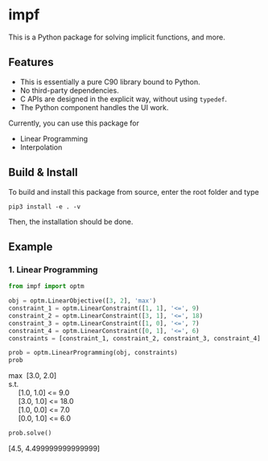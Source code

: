 # impf

This is a Python package for solving implicit functions, and more.



## Features

- This is essentially a pure C90 library bound to Python.
- No third-party dependencies.
- C APIs are designed in the explicit way, without using `typedef`.
- The Python component handles the UI work.

Currently, you can use this package for

- Linear Programming
- Interpolation



## Build & Install

To build and install this package from source, enter the root folder and type

```shell
pip3 install -e . -v
```

Then, the installation should be done.



## Example

### 1. Linear Programming

```python
from impf import optm

obj = optm.LinearObjective([3, 2], 'max')
constraint_1 = optm.LinearConstraint([1, 1], '<=', 9)
constraint_2 = optm.LinearConstraint([3, 1], '<=', 18)
constraint_3 = optm.LinearConstraint([1, 0], '<=', 7)
constraint_4 = optm.LinearConstraint([0, 1], '<=', 6)
constraints = [constraint_1, constraint_2, constraint_3, constraint_4]

prob = optm.LinearProgramming(obj, constraints)
prob
```

<div>  
max&nbsp;&nbsp;[3.0, 2.0]<br>
s.t.<br>
&nbsp;&nbsp;&nbsp;&nbsp;&nbsp;[1.0, 1.0] <= 9.0<br>
&nbsp;&nbsp;&nbsp;&nbsp;&nbsp;[3.0, 1.0] <= 18.0<br>
&nbsp;&nbsp;&nbsp;&nbsp;&nbsp;[1.0, 0.0] <= 7.0<br>
&nbsp;&nbsp;&nbsp;&nbsp;&nbsp;[0.0, 1.0] <= 6.0<br>
</div>

```python
prob.solve()
```

<div> 
[4.5, 4.499999999999999]
</div>

